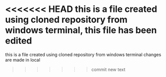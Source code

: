 <<<<<<< HEAD
this is a file created using cloned repository from windows terminal, this file has been edited 
=======
this is a file created using cloned repository from windows terminal 
changes are made in local 
>>>>>>> commit new text
